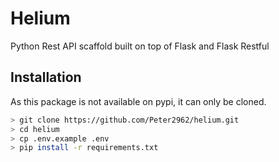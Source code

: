# Helium

Python Rest API scaffold built on top of Flask and Flask Restful

## Installation
As this package is not available on pypi, it can only be cloned.
```bash
> git clone https://github.com/Peter2962/helium.git
> cd helium
> cp .env.example .env
> pip install -r requirements.txt
```